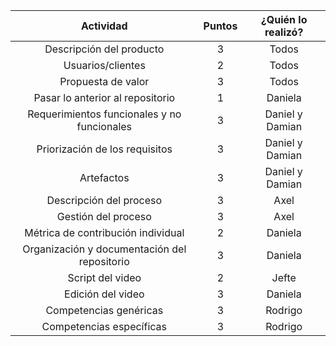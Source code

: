 | Actividad | Puntos | ¿Quién lo realizó? |
|:------:|:--------:|:----------:|
| Descripción del producto | 3 | Todos
| Usuarios/clientes | 2 | Todos
| Propuesta de valor | 3 | Todos
| Pasar lo anterior al repositorio | 1 | Daniela |
|Requerimientos funcionales y no funcionales | 3 | Daniel y Damian |
| Priorización de los requisitos | 3 | Daniel y Damian |
| Artefactos | 3 | Daniel y Damian |
| Descripción del proceso | 3 | Axel |
| Gestión del proceso | 3 | Axel |
| Métrica de contribución individual | 2 | Daniela |
| Organización y documentación del repositorio | 3 | Daniela |
| Script del video | 2 | Jefte |
| Edición del video | 3 | Daniela |
| Competencias genéricas | 3 | Rodrigo |
| Competencias específicas | 3 | Rodrigo |


